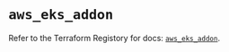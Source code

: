 # `aws_eks_addon`

Refer to the Terraform Registory for docs: [`aws_eks_addon`](https://registry.terraform.io/providers/hashicorp/aws/4.65.0/docs/resources/eks_addon).

